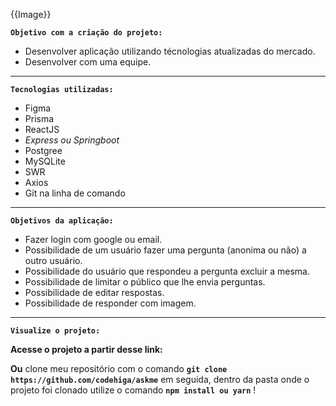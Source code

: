 {{Image}}

**`Objetivo com a criação do projeto:`**

- Desenvolver aplicação utilizando técnologias atualizadas do mercado.
- Desenvolver com uma equipe.

---

**`Tecnologias utilizadas:`**

- Figma
- Prisma
- ReactJS
- *Express ou Springboot*
- Postgree
- MySQLite
- SWR
- Axios
- Git na linha de comando

---

**`Objetivos da aplicação:`**

- Fazer login com google ou email.
- Possibilidade de um usuário fazer uma pergunta (anonima ou não) a outro usuário.
- Possibilidade do usuário que respondeu a pergunta excluir a mesma.
- Possibilidade de limitar o público que lhe envia perguntas.
- Possibilidade de editar respostas.
- Possibilidade de responder com imagem.

---

**`Visualize o projeto:`**

**Acesse o projeto a partir desse link:**

**Ou** clone meu repositório com o comando **`git clone https://github.com/codehiga/askme`**  em seguida, dentro da pasta onde o projeto foi clonado utilize o comando **`npm install ou yarn`** !
